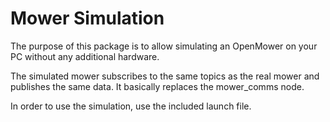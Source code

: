 # Mower Simulation

The purpose of this package is to allow simulating an OpenMower on your PC without any additional hardware.

The simulated mower subscribes to the same topics as the real mower and publishes the same data. It basically replaces the mower_comms node.

In order to use the simulation, use the included launch file.